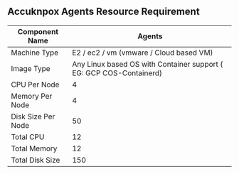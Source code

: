 ## Accuknpox Agents Resource Requirement

| Component Name      | Agents |
| ----------- | ----------- |
|  Machine Type  |   E2 / ec2 / vm (vmware / Cloud based VM)      |
| Image Type | Any Linux based OS with Container support ( EG: GCP COS-Containerd)  |
| CPU Per Node | 4 |
| Memory Per Node | 4 |
| Disk Size Per Node  | 50 |
| Total CPU | 12 |
| Total Memory | 12 |
| Total Disk Size | 150 |

